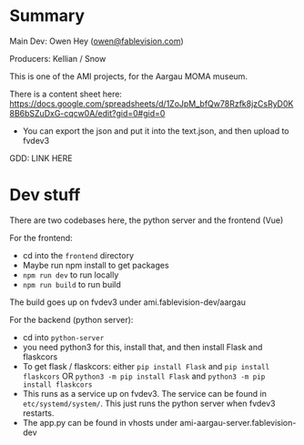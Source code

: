 # Summary
Main Dev: Owen Hey (owen@fablevision.com)

Producers: Kellian / Snow

This is one of the AMI projects, for the Aargau MOMA museum.

There is a content sheet here: https://docs.google.com/spreadsheets/d/1ZoJpM_bfQw78Rzfk8jzCsRyD0K8B6bSZuDxG-cqcw0A/edit?gid=0#gid=0
- You can export the json and put it into the text.json, and then upload to fvdev3

GDD: LINK HERE

# Dev stuff
There are two codebases here, the python server and the frontend (Vue)

For the frontend:
- cd into the `frontend` directory
- Maybe run npm install to get packages
- `npm run dev` to run locally
- `npm run build` to run build

The build goes up on fvdev3 under ami.fablevision-dev/aargau

For the backend (python server):
- cd into `python-server`
- you need python3 for this, install that, and then install Flask and flaskcors
- To get flask / flaskcors: either `pip install Flask` and `pip install flaskcors` OR `python3 -m pip install Flask` and `python3 -m pip install flaskcors`
- This runs as a service up on fvdev3. The service can be found in `etc/systemd/system/`. This just runs the python server when fvdev3 restarts.
- The app.py can be found in vhosts under ami-aargau-server.fablevision-dev
